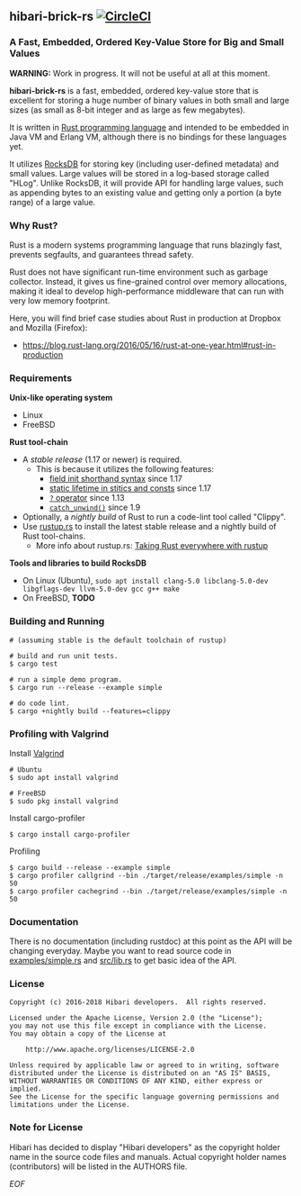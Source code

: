 ## hibari-brick-rs [![CircleCI](https://circleci.com/gh/hibari/hibari-brick-rs.svg?style=svg)](https://circleci.com/gh/hibari/hibari-brick-rs)

### A Fast, Embedded, Ordered Key-Value Store for Big and Small Values

**WARNING:** Work in progress. It will not be useful at all at this
moment.

**hibari-brick-rs** is a fast, embedded, ordered key-value store that
is excellent for storing a huge number of binary values in both small
and large sizes (as small as 8-bit integer and as large as few
megabytes).

It is written in [Rust programming language](http://rust-lang.org) and
intended to be embedded in Java VM and Erlang VM, although there is no
bindings for these languages yet.

It utilizes [RocksDB](http://rocksdb.org/) for storing key (including
user-defined metadata) and small values. Large values will be stored
in a log-based storage called "HLog". Unlike RocksDB, it will provide
API for handling large values, such as appending bytes to an existing
value and getting only a portion (a byte range) of a large value.


### Why Rust?

Rust is a modern systems programming language that runs blazingly
fast, prevents segfaults, and guarantees thread safety.

Rust does not have significant run-time environment such as garbage
collector. Instead, it gives us fine-grained control over memory
allocations, making it ideal to develop high-performance middleware
that can run with very low memory footprint.

Here, you will find brief case studies about Rust in production at
Dropbox and Mozilla (Firefox):

- https://blog.rust-lang.org/2016/05/16/rust-at-one-year.html#rust-in-production


### Requirements

**Unix-like operating system**

- Linux
- FreeBSD

**Rust tool-chain**

- A *stable release* (1.17 or newer) is required.
  * This is because it utilizes the following features:
    + [field init shorthand syntax](https://blog.rust-lang.org/2017/04/27/Rust-1.17.html)
      since 1.17
    + [static lifetime in stitics and consts](https://blog.rust-lang.org/2017/04/27/Rust-1.17.html)
      since 1.17
    + [`?` operator](https://blog.rust-lang.org/2016/11/10/Rust-1.13.html)
      since 1.13
    + [`catch_unwind()`](https://blog.rust-lang.org/2016/05/26/Rust-1.9.html)
      since 1.9
- Optionally, a *nightly build* of Rust to run a code-lint tool called
  "Clippy".
- Use [rustup.rs](https://rustup.rs/) to install the latest stable
  release and a nightly build of Rust tool-chains.
  * More info about rustup.rs:
    [Taking Rust everywhere with rustup](https://blog.rust-lang.org/2016/05/13/rustup.html)

**Tools and libraries to build RocksDB**

- On Linux (Ubuntu), `sudo apt install clang-5.0 libclang-5.0-dev libgflags-dev llvm-5.0-dev gcc g++ make`
- On FreeBSD, **TODO**


### Building and Running

```
# (assuming stable is the default toolchain of rustup)

# build and run unit tests.
$ cargo test

# run a simple demo program.
$ cargo run --release --example simple

# do code lint.
$ cargo +nightly build --features=clippy
```


### Profiling with Valgrind

Install [Valgrind](http://valgrind.org/)

```
# Ubuntu
$ sudo apt install valgrind

# FreeBSD
$ sudo pkg install valgrind
```

Install cargo-profiler

```
$ cargo install cargo-profiler
```

Profiling

```
$ cargo build --release --example simple
$ cargo profiler callgrind --bin ./target/release/examples/simple -n 50
$ cargo profiler cachegrind --bin ./target/release/examples/simple -n 50
```


### Documentation

There is no documentation (including rustdoc) at this point as the API
will be changing everyday. Maybe you want to read source code in
[examples/simple.rs](https://github.com/hibari/hibari-brick-rs/blob/master/examples/simple.rs)
and
[src/lib.rs](https://github.com/hibari/hibari-brick-rs/blob/master/src/lib.rs)
to get basic idea of the API.


### License

```
Copyright (c) 2016-2018 Hibari developers.  All rights reserved.

Licensed under the Apache License, Version 2.0 (the "License");
you may not use this file except in compliance with the License.
You may obtain a copy of the License at

    http://www.apache.org/licenses/LICENSE-2.0

Unless required by applicable law or agreed to in writing, software
distributed under the License is distributed on an "AS IS" BASIS,
WITHOUT WARRANTIES OR CONDITIONS OF ANY KIND, either express or implied.
See the License for the specific language governing permissions and
limitations under the License.
```


### Note for License

Hibari has decided to display "Hibari developers" as the copyright
holder name in the source code files and manuals. Actual copyright
holder names (contributors) will be listed in the AUTHORS file.


_EOF_
